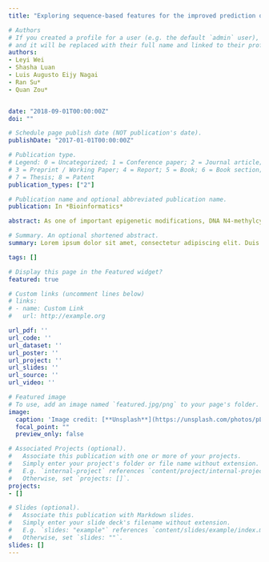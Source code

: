 ```yaml
---
title: "Exploring sequence-based features for the improved prediction of DNA N4-methylcytosine sites in multiple species"

# Authors
# If you created a profile for a user (e.g. the default `admin` user), write the username (folder name) here 
# and it will be replaced with their full name and linked to their profile.
authors:
- Leyi Wei
- Shasha Luan
- Luis Augusto Eijy Nagai
- Ran Su*
- Quan Zou*


date: "2018-09-01T00:00:00Z"
doi: ""

# Schedule page publish date (NOT publication's date).
publishDate: "2017-01-01T00:00:00Z"

# Publication type.
# Legend: 0 = Uncategorized; 1 = Conference paper; 2 = Journal article;
# 3 = Preprint / Working Paper; 4 = Report; 5 = Book; 6 = Book section;
# 7 = Thesis; 8 = Patent
publication_types: ["2"]

# Publication name and optional abbreviated publication name.
publication: In *Bioinformatics*

abstract: As one of important epigenetic modifications, DNA N4-methylcytosine (4mC) is recently shown to play crucial roles in restriction-modification systems. For better understanding of their functional mechanisms, it is fundamentally important to identify 4mCmodification.Machine learning methods have recently emerged as an effective and efficient approach for the high-throughput identification of 4mC sites, although high predictive error rates are still challenging for existing methods. Therefore, it is highly desirable to develop a computational method to more accurately identify m4C sites. In this study, we propose a machine learning based predictor, namely 4mcPred-SVM, for the genome-wide detection of DNA 4mC sites. In this predictor, we present a new feature representation algorithm that sufficiently exploits sequence based information. To improve the feature representation ability, we use a two-step feature optimization strategy, thereby obtaining the most representative features. Using the resulting features and Support Vector Machine (SVM), we adaptively train the optimal models for different species. Comparative results on benchmark datasets from six species indicate that our predictor is able to achieve generally better performance in predicting 4mC sites as compared to the state-of-the-art predictors. Importantly, the sequence-based features can reliably and robust predict 4mC sites, facilitating the discovery of potentially important sequence characteristics for the prediction of 4mC sites. Availability and implementation, The user friendly webserver that implements the proposed 4mcPred-SVM is well established, and is freely accessible at http//server.malab.cn/4mcPred-SVM. 

# Summary. An optional shortened abstract.
summary: Lorem ipsum dolor sit amet, consectetur adipiscing elit. Duis posuere tellus ac convallis placerat. Proin tincidunt magna sed ex sollicitudin condimentum.

tags: []

# Display this page in the Featured widget?
featured: true

# Custom links (uncomment lines below)
# links:
# - name: Custom Link
#   url: http://example.org

url_pdf: ''
url_code: ''
url_dataset: ''
url_poster: ''
url_project: ''
url_slides: ''
url_source: ''
url_video: ''

# Featured image
# To use, add an image named `featured.jpg/png` to your page's folder. 
image:
  caption: 'Image credit: [**Unsplash**](https://unsplash.com/photos/pLCdAaMFLTE)'
  focal_point: ""
  preview_only: false

# Associated Projects (optional).
#   Associate this publication with one or more of your projects.
#   Simply enter your project's folder or file name without extension.
#   E.g. `internal-project` references `content/project/internal-project/index.md`.
#   Otherwise, set `projects: []`.
projects:
- []

# Slides (optional).
#   Associate this publication with Markdown slides.
#   Simply enter your slide deck's filename without extension.
#   E.g. `slides: "example"` references `content/slides/example/index.md`.
#   Otherwise, set `slides: ""`.
slides: []
---
```


